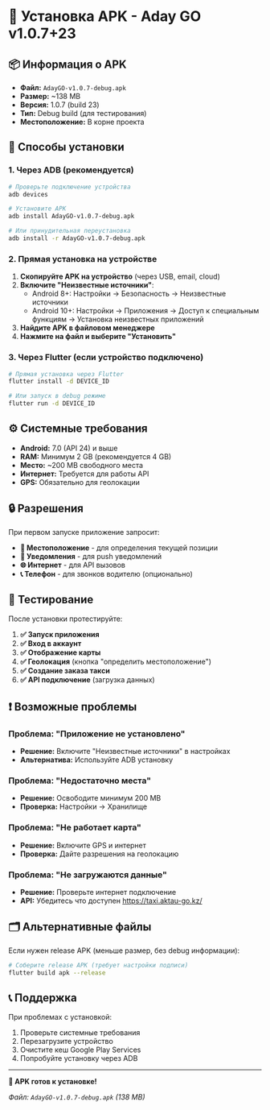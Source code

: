 # 📱 Установка APK - Aday GO v1.0.7+23

## 📦 Информация о APK

- **Файл:** `AdayGO-v1.0.7-debug.apk`
- **Размер:** ~138 MB
- **Версия:** 1.0.7 (build 23)
- **Тип:** Debug build (для тестирования)
- **Местоположение:** В корне проекта

## 🔧 Способы установки

### 1. Через ADB (рекомендуется)

```bash
# Проверьте подключение устройства
adb devices

# Установите APK
adb install AdayGO-v1.0.7-debug.apk

# Или принудительная переустановка
adb install -r AdayGO-v1.0.7-debug.apk
```

### 2. Прямая установка на устройстве

1. **Скопируйте APK на устройство** (через USB, email, cloud)
2. **Включите "Неизвестные источники"**:
   - Android 8+: Настройки → Безопасность → Неизвестные источники
   - Android 10+: Настройки → Приложения → Доступ к специальным функциям → Установка неизвестных приложений
3. **Найдите APK в файловом менеджере**
4. **Нажмите на файл и выберите "Установить"**

### 3. Через Flutter (если устройство подключено)

```bash
# Прямая установка через Flutter
flutter install -d DEVICE_ID

# Или запуск в debug режиме
flutter run -d DEVICE_ID
```

## ⚙️ Системные требования

- **Android:** 7.0 (API 24) и выше
- **RAM:** Минимум 2 GB (рекомендуется 4 GB)
- **Место:** ~200 MB свободного места
- **Интернет:** Требуется для работы API
- **GPS:** Обязательно для геолокации

## 🔒 Разрешения

При первом запуске приложение запросит:

- **📍 Местоположение** - для определения текущей позиции
- **🔔 Уведомления** - для push уведомлений
- **🌐 Интернет** - для API вызовов
- **📞 Телефон** - для звонков водителю (опционально)

## 🧪 Тестирование

После установки протестируйте:

1. **✅ Запуск приложения**
2. **✅ Вход в аккаунт** 
3. **✅ Отображение карты**
4. **✅ Геолокация** (кнопка "определить местоположение")
5. **✅ Создание заказа такси**
6. **✅ API подключение** (загрузка данных)

## ❗ Возможные проблемы

### Проблема: "Приложение не установлено"
- **Решение:** Включите "Неизвестные источники" в настройках
- **Альтернатива:** Используйте ADB установку

### Проблема: "Недостаточно места"
- **Решение:** Освободите минимум 200 MB
- **Проверка:** Настройки → Хранилище

### Проблема: "Не работает карта"
- **Решение:** Включите GPS и интернет
- **Проверка:** Дайте разрешения на геолокацию

### Проблема: "Не загружаются данные"
- **Решение:** Проверьте интернет подключение
- **API:** Убедитесь что доступен https://taxi.aktau-go.kz/

## 🗂️ Альтернативные файлы

Если нужен release APK (меньше размер, без debug информации):
```bash
# Соберите release APK (требует настройки подписи)
flutter build apk --release
```

## 📞 Поддержка

При проблемах с установкой:
1. Проверьте системные требования
2. Перезагрузите устройство
3. Очистите кеш Google Play Services
4. Попробуйте установку через ADB

---

**🎯 APK готов к установке!**

*Файл: `AdayGO-v1.0.7-debug.apk` (138 MB)* 